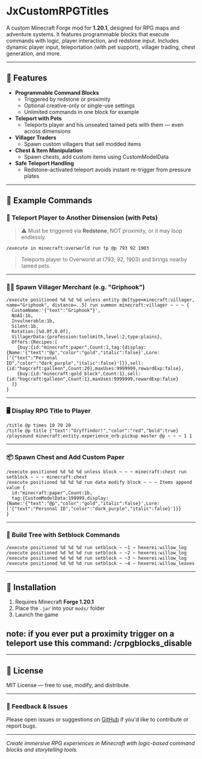 # JxCustomRPGTitles

A custom Minecraft Forge mod for **1.20.1**, designed for RPG maps and adventure systems. It features programmable blocks that execute commands with logic, player interaction, and redstone input. Includes dynamic player input, teleportation (with pet support), villager trading, chest generation, and more.

---

## 🔧 Features

- **Programmable Command Blocks**
  - Triggered by redstone or proximity
  - Optional creative-only or single-use settings
  - Unlimited commands in one block for example
- **Teleport with Pets**
  - Teleports player and his unseated tamed pets with them — even across dimensions
- **Villager Traders**
  - Spawn custom villagers that sell modded items
- **Chest & Item Manipulation**
  - Spawn chests, add custom items using CustomModelData
- **Safe Teleport Handling**
  - Redstone-activated teleport avoids instant re-trigger from pressure plates

---

## 🧪 Example Commands

### 🚪 Teleport Player to Another Dimension (with Pets)

> ⚠️ Must be triggered via **Redstone**, NOT proximity, or it may loop endlessly.

```mcfunction
/execute in minecraft:overworld run tp @p 793 92 1903
```
> Teleports player to Overworld at (793, 92, 1903) and brings nearby tamed pets.

---

### 🧙‍♂️ Spawn Villager Merchant (e.g. "Griphook")

```mcfunction
/execute positioned %d %d %d unless entity @e[type=minecraft:villager, name="Griphook", distance=..5] run summon minecraft:villager ~ ~ ~ {
  CustomName:'{"text":"Griphook"}',
  NoAI:1b,
  Invulnerable:1b,
  Silent:1b,
  Rotation:[%d.0f,0.0f],
  VillagerData:{profession:toolsmith,level:2,type:plains},
  Offers:{Recipes:[
    {buy:{id:"minecraft:paper",Count:1,tag:{display:{Name:'{"text":"@p","color":"gold","italic":false}',Lore:['{"text":"Personal ID","color":"dark_purple","italic":false}']}},sell:{id:"hogcraft:galleon",Count:20},maxUses:9999999,rewardExp:false},
    {buy:{id:"minecraft:gold_block",Count:1},sell:{id:"hogcraft:galleon",Count:1},maxUses:9999999,rewardExp:false}
  ]}
}
```

---

### 🖥️ Display RPG Title to Player

```mcfunction
/title @p times 10 70 20
/title @p title {"text":"Gryffindor!","color":"red","bold":true}
/playsound minecraft:entity.experience_orb.pickup master @p ~ ~ ~ 1 1
```

---

### 📦 Spawn Chest and Add Custom Paper

```mcfunction
/execute positioned %d %d %d unless block ~ ~ ~ minecraft:chest run setblock ~ ~ ~ minecraft:chest
/execute positioned %d %d %d run data modify block ~ ~ ~ Items append value {
  id:"minecraft:paper",Count:1b,
  tag:{CustomModelData:199999,display:{Name:'{"text":"@p","color":"gold","italic":false}',Lore:['{"text":"Personal ID","color":"dark_purple","italic":false}']}}
}
```

---

### 🌳 Build Tree with Setblock Commands

```mcfunction
/execute positioned %d %d %d run setblock ~ ~1 ~ hexerei:willow_log
/execute positioned %d %d %d run setblock ~ ~2 ~ hexerei:willow_log
/execute positioned %d %d %d run setblock ~ ~3 ~ hexerei:willow_log
/execute positioned %d %d %d run setblock ~ ~4 ~ hexerei:willow_leaves
```

---

## 🧰 Installation

1. Requires Minecraft **Forge 1.20.1**
2. Place the `.jar` into your `mods/` folder
3. Launch the game


## note: if you ever put a proximity trigger on a teleport use this command: /crpgblocks_disable

---

## 📝 License

MIT License — free to use, modify, and distribute.

---

### 💬 Feedback & Issues

Please open issues or suggestions on [GitHub](https://github.com/YOUR_USERNAME/YOUR_REPO_NAME) if you'd like to contribute or report bugs.

---

*Create immersive RPG experiences in Minecraft with logic-based command blocks and storytelling tools.*
